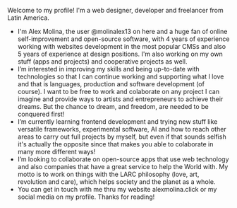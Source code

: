 Welcome to my profile! I'm a web designer, developer and freelancer from Latin America.

- I'm Alex Molina, the user @molinalex13 on here and a huge fan of online self-improvement and open-source software, with 4 years of experience working with websites development in the most popular CMSs and also 5 years of experience at design positions. I'm also working on my own stuff (apps and projects) and cooperative projects as well.
- I’m interested in improving my skills and being up-to-date with technologies so that I can continue working and supporting what I love and that is languages, production and software development (of course). I want to be free to work and colaborate on any project I can imagine and provide ways to artists and entrepreneurs to achieve their dreams. But the chance to dream, and freedom, are needed to be conquered first!
- I’m currently learning frontend development and trying new stuff like versatile frameworks, experimental software, AI and how to reach other areas to carry out full projects by myself, but even if that sounds selfish it's actually the opposite since that makes you able to colaborate in many more different ways!
- I’m looking to collaborate on open-source apps that use web technology and also companies that have a great service to help the World with. My motto is to work on things with the LARC philosophy (love, art, revolution and care), which helps society and the planet as a whole.
- You can get in touch with me thru my website alexmolina.click or my social media on my profile. Thanks for reading!
